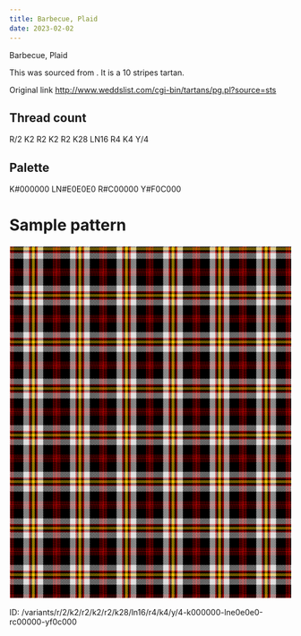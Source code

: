 ```yaml
---
title: Barbecue, Plaid
date: 2023-02-02
---
```

Barbecue, Plaid

This was sourced from <no value>.  It is a 10 stripes tartan.

Original link http://www.weddslist.com/cgi-bin/tartans/pg.pl?source=sts

## Thread count
R/2 K2 R2 K2 R2 K28 LN16 R4 K4 Y/4

## Palette
K#000000 LN#E0E0E0 R#C00000 Y#F0C000

# Sample pattern

![Tartan detail](tartan.png "R/2 K2 R2 K2 R2 K28 LN16 R4 K4 Y/4 tartan")

ID: /variants/r/2/k2/r2/k2/r2/k28/ln16/r4/k4/y/4-k000000-lne0e0e0-rc00000-yf0c000